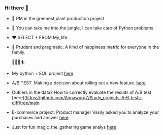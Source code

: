 ### Hi there 👋

- 🌱 PM in the greenest plant production project
- 🐍 You can take me into the jungle, I can take care of Python problems
- ❤️ SELECT * FROM My_life 
- 🔭 Prudent and pragmatic. A kind of happiness metric for everyone in the family.

  

  🌊🌊🌊🏄


- My python + SQL project [here](https://github.com/Annaword7/sql_project)
- A/B TEST. Making a decision about rolling out a new feature. [here](https://github.com/Annaword7/Study_projects-A-B-test/tree/main)
- Outliers in the data? How to correctly evaluate the results of A/B test [here](https://github.com/Annaword7/Study_projects-A-B-tests-diff/tree/main
- E-commerce project: Product manager Vasily asked you to analyze your purchases and answer [here](https://github.com/Annaword7/Study_projects-e-commerce)
- Just for fun magic_the_gathering game analys [here](https://github.com/Annaword7/magic_the_gathering)
